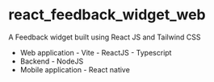 # react_feedback_widget_web
A Feedback widget built using React JS and Tailwind CSS

* Web application - Vite - ReactJS - Typescript
* Backend - NodeJS
* Mobile application - React native
